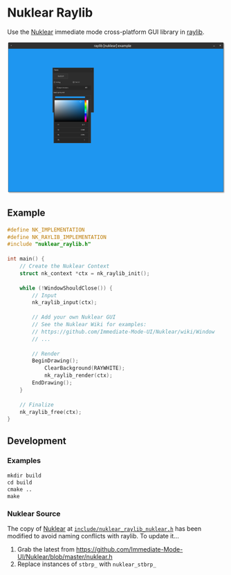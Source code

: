 # Nuklear Raylib

Use the [Nuklear](https://github.com/Immediate-Mode-UI/Nuklear) immediate mode cross-platform GUI library in [raylib](https://www.raylib.com/).

![nuklear_raylib_example screenshot](example/nuklear_raylib_example.png)

## Example

``` c
#define NK_IMPLEMENTATION
#define NK_RAYLIB_IMPLEMENTATION
#include "nuklear_raylib.h"

int main() {
    // Create the Nuklear Context
    struct nk_context *ctx = nk_raylib_init();

    while (!WindowShouldClose()) {
        // Input
        nk_raylib_input(ctx);

        // Add your own Nuklear GUI
        // See the Nuklear Wiki for examples:
        // https://github.com/Immediate-Mode-UI/Nuklear/wiki/Window
        // ...

        // Render
        BeginDrawing();
            ClearBackground(RAYWHITE);
            nk_raylib_render(ctx);
        EndDrawing();
    }

    // Finalize
    nk_raylib_free(ctx);
}
```

## Development

### Examples
```
mkdir build
cd build
cmake ..
make
```

### Nuklear Source

The copy of [Nuklear](https://github.com/Immediate-Mode-UI/Nuklear) at [`include/nuklear_raylib_nuklear.h`](include/nuklear_raylib_nuklear.h) has been modified to avoid naming conflicts with raylib. To update it...

1. Grab the latest from https://github.com/Immediate-Mode-UI/Nuklear/blob/master/nuklear.h
2. Replace instances of `stbrp_` with `nuklear_stbrp_`
